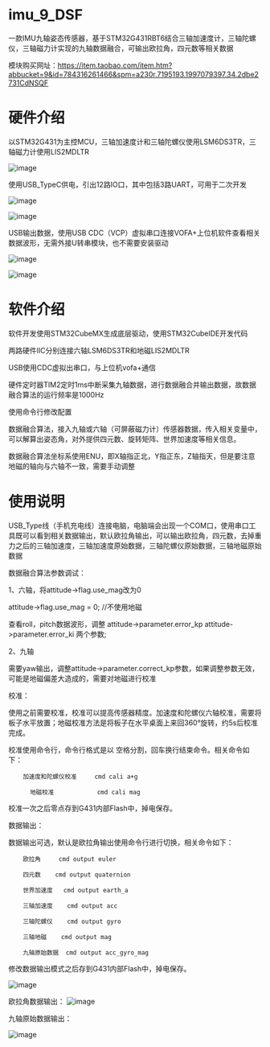 # imu_9_DSF
  一款IMU九轴姿态传感器，基于STM32G431RBT6结合三轴加速度计，三轴陀螺仪，三轴磁力计实现的九轴数据融合，可输出欧拉角，四元数等相关数据

  模块购买网址：https://item.taobao.com/item.htm?abbucket=9&id=784316261466&spm=a230r.7195193.1997079397.34.2dbe2731CdNSQF
# 硬件介绍 

以STM32G431为主控MCU，三轴加速度计和三轴陀螺仪使用LSM6DS3TR，三轴磁力计使用LIS2MDLTR

![image](https://github.com/EggplantPotatoes/imu_9_DSF/assets/50572578/81d70610-ca30-4474-98a4-0b7b2ccd1acf)


使用USB_TypeC供电，引出12路IO口，其中包括3路UART，可用于二次开发

![image](https://github.com/EggplantPotatoes/imu_9_DSF/assets/50572578/42123883-c483-435f-9e5f-e63b25e9fec9)


![image](https://github.com/EggplantPotatoes/imu_9_DSF/assets/50572578/7a542fee-fa86-4427-9904-6b570911283a)


USB输出数据，使用USB CDC（VCP）虚拟串口连接VOFA+上位机软件查看相关数据波形，无需外接U转串模块，也不需要安装驱动

![image](https://github.com/EggplantPotatoes/imu_9_DSF/assets/50572578/bcfadb9a-b447-4928-8106-482de14f5186)

![image](https://github.com/EggplantPotatoes/imu_9_DSF/assets/50572578/3149374a-db99-4ee6-ac98-71a8e6f76845)


# 软件介绍

  软件开发使用STM32CubeMX生成底层驱动，使用STM32CubeIDE开发代码
  
  两路硬件IIC分别连接六轴LSM6DS3TR和地磁LIS2MDLTR
  
  USB使用CDC虚拟出串口，与上位机vofa+通信
  
  硬件定时器TIM2定时1ms中断采集九轴数据，进行数据融合并输出数据，故数据融合算法的运行频率是1000Hz
  
  使用命令行修改配置
  
  数据融合算法，接入九轴或六轴（可屏蔽磁力计）传感器数据，传入相关变量中，可以解算出姿态角，对外提供四元数、旋转矩阵、世界加速度等相关信息。
  
  数据融合算法坐标系使用ENU，即X轴指正北，Y指正东，Z轴指天，但是要注意地磁的轴向与六轴不一致，需要手动调整
  
# 使用说明

  USB_Type线（手机充电线）连接电脑，电脑端会出现一个COM口，使用串口工具既可以看到相关数据输出，默认欧拉角输出，可以输出欧拉角，四元数，去掉重力之后的三轴加速度，三轴加速度原始数据，三轴陀螺仪原始数据，三轴地磁原始数据
  
 数据融合算法参数调试：
 
 1、六轴，将attitude->flag.use_mag改为0
 
 attitude->flag.use_mag = 0;	//不使用地磁
 
 查看roll，pitch数据波形，调整 attitude->parameter.error_kp	attitude->parameter.error_ki 两个参数;
 
 2、九轴
 
 需要yaw输出，调整attitude->parameter.correct_kp参数，如果调整参数无效，可能是地磁偏差大造成的，需要对地磁进行校准

  校准：
  
  使用之前需要校准，校准可以提高传感器精度。加速度和陀螺仪六轴校准，需要将板子水平放置；地磁校准方法是将板子在水平桌面上来回360°旋转，约5s后校准完成。
  
  校准使用命令行，命令行格式是以 空格分割，回车换行结束命令。相关命令如下：
	
        加速度和陀螺仪校准	  cmd cali a+g 
        
          地磁校准	          cmd cali mag 

  校准一次之后零点存到G431内部Flash中，掉电保存。
 
  数据输出：
  
  数据输出可选，默认是欧拉角输出使用命令行进行切换，相关命令如下：
  
        欧拉角     cmd output euler 
      
        四元数    cmd output quaternion 
      
        世界加速度   cmd output earth_a 
      
        三轴加速度    cmd output acc 
      
        三轴陀螺仪    cmd output gyro 
      
        三轴地磁    cmd output mag 
      
        九轴原始数据  cmd output acc_gyro_mag 
      
 修改数据输出模式之后存到G431内部Flash中，掉电保存。

 ![image](https://github.com/EggplantPotatoes/imu_9_DSF/assets/50572578/d44aef3f-734e-4045-a3c2-0d9a5d655076)


  欧拉角数据输出：
 ![image](https://github.com/EggplantPotatoes/imu_9_DSF/assets/50572578/e2d85372-d282-4163-b41f-ca9b678e3406)


九轴原始数据输出：

![image](https://github.com/EggplantPotatoes/imu_9_DSF/assets/50572578/a41f9e0b-23dd-4058-9a78-e2189a82a4cb)


